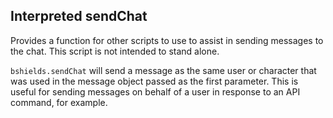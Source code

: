 ## Interpreted sendChat

Provides a function for other scripts to use to assist in sending messages to the chat. This script is not intended to stand alone.

`bshields.sendChat` will send a message as the same user or character that was used in the message object passed as the first parameter. This is useful for sending messages on behalf of a user in response to an API command, for example.
